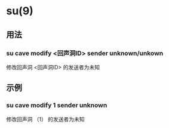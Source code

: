 # su(9)

## 用法

### su cave modify <回声洞ID> sender unknown/unkown

修改回声洞 <回声洞ID> 的发送者为未知

## 示例

### su cave modify 1 sender unknown

修改回声洞 （1） 的发送者为未知


